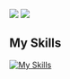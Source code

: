 
<a width=50 height=50>

![](http://github-profile-summary-cards.vercel.app/api/cards/repos-per-language?username=asa-cording&theme=vue ) 
 ![](http://github-profile-summary-cards.vercel.app/api/cards/most-commit-language?username=asa-cording&theme=vue ) 
 
 </a>

## My Skills
[![My Skills](https://skillicons.dev/icons?i=discord,github,ts,js,react,next,go,python,vscode)](https://skillicons.dev)
